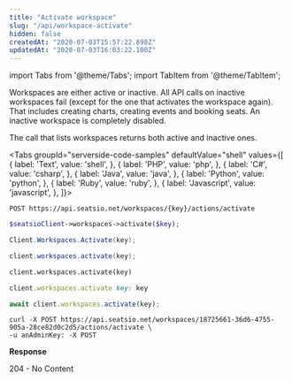 ```yaml
---
title: "Activate workspace"
slug: "/api/workspace-activate"
hidden: false
createdAt: "2020-07-03T15:57:22.898Z"
updatedAt: "2020-07-03T16:03:22.100Z"
---
```


import Tabs from '@theme/Tabs';
import TabItem from '@theme/TabItem';

Workspaces are either active or inactive. All API calls on inactive workspaces fail (except for the one that activates the workspace again). That includes creating charts, creating events and booking seats. An inactive workspace is completely disabled.

The call that lists workspaces returns both active and inactive ones. 



<Tabs 
  groupId="serverside-code-samples"
  defaultValue="shell"
  values={[
{ label: 'Text', value: 'shell', },
{ label: 'PHP', value: 'php', },
{ label: 'C#', value: 'csharp', },
{ label: 'Java', value: 'java', },
{ label: 'Python', value: 'python', },
{ label: 'Ruby', value: 'ruby', },
{ label: 'Javascript', value: 'javascript', },
]}>
<TabItem value='shell'>

```shell
POST https://api.seatsio.net/workspaces/{key}/actions/activate
```

</TabItem>
<TabItem value='php'>

```php
$seatsioClient->workspaces->activate($key);
```

</TabItem>
<TabItem value='csharp'>

```csharp
Client.Workspaces.Activate(key);

```

</TabItem>
<TabItem value='java'>

```java
client.workspaces.activate(key);
```

</TabItem>
<TabItem value='python'>

```python
client.workspaces.activate(key)
```

</TabItem>
<TabItem value='ruby'>

```ruby
client.workspaces.activate key: key
```

</TabItem>
<TabItem value='javascript'>

```javascript
await client.workspaces.activate(key);

```

</TabItem>
</Tabs>





```shell
curl -X POST https://api.seatsio.net/workspaces/18725661-36d6-4755-905a-28ce82d0c2d5/actions/activate \
-u anAdminKey: -X POST
```

**Response**

204 - No Content
